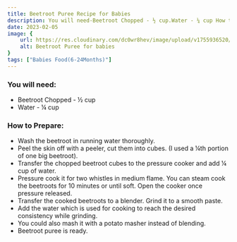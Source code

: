 ```yaml
---
title: Beetroot Puree Recipe for Babies
description: You will need-Beetroot Chopped - ½ cup.Water - ¼ cup How to Prepare-• Wash the beetroot in running water thoroughly• Peel the skin off with a peeler, cut them into cubes. (I used a ¼th portion of one big beetr...
date: 2023-02-05
image: {
    url: https://res.cloudinary.com/dc0wr8hev/image/upload/v1755936520/Beetroot_Puree_Recipe_udeyyb.jpg ,
    alt: Beetroot Puree for babies
}
tags: ["Babies Food(6-24Months)"]
---
```

### You will need:

- Beetroot Chopped - ½ cup
- Water - ¼ cup

### How to Prepare:

- Wash the beetroot in running water thoroughly.
- Peel the skin off with a peeler, cut them into cubes. (I used a ¼th portion of one big beetroot).
- Transfer the chopped beetroot cubes to the pressure cooker and add ¼ cup of water.
- Pressure cook it for two whistles in medium flame. You can steam cook the beetroots for 10 minutes or until soft. Open the cooker once pressure released.
- Transfer the cooked beetroots to a blender. Grind it to a smooth paste.
- Add the water which is used for cooking to reach the desired consistency while grinding.
- You could also mash it with a potato masher instead of blending.
- Beetroot puree is ready.